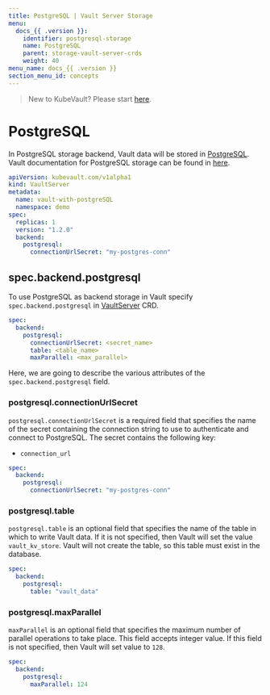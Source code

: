 ```yaml
---
title: PostgreSQL | Vault Server Storage
menu:
  docs_{{ .version }}:
    identifier: postgresql-storage
    name: PostgreSQL
    parent: storage-vault-server-crds
    weight: 40
menu_name: docs_{{ .version }}
section_menu_id: concepts
---
```


> New to KubeVault? Please start [here](/docs/concepts/README.md).

# PostgreSQL

In PostgreSQL storage backend, Vault data will be stored in [PostgreSQL](https://www.postgresql.org/). Vault documentation for PostgreSQL storage can be found in [here](https://www.vaultproject.io/docs/configuration/storage/postgresql.html).

```yaml
apiVersion: kubevault.com/v1alpha1
kind: VaultServer
metadata:
  name: vault-with-postgreSQL
  namespace: demo
spec:
  replicas: 1
  version: "1.2.0"
  backend:
    postgresql:
      connectionUrlSecret: "my-postgres-conn"
```

## spec.backend.postgresql

To use PostgreSQL as backend storage in Vault specify `spec.backend.postgresql` in [VaultServer](/docs/concepts/vault-server-crds/vaultserver.md) CRD.

```yaml
spec:
  backend:
    postgresql:
      connectionUrlSecret: <secret_name>
      table: <table_name>
      maxParallel: <max_parallel>
```

Here, we are going to describe the various attributes of the `spec.backend.postgresql` field.

### postgresql.connectionUrlSecret

`postgresql.connectionUrlSecret` is a required field that specifies the name of the secret containing the connection string to use to authenticate and connect to PostgreSQL. The secret contains the following key:

- `connection_url`

```yaml
spec:
  backend:
    postgresql:
      connectionUrlSecret: "my-postgres-conn"
```

### postgresql.table

`postgresql.table` is an optional field that specifies the name of the table in which to write Vault data. If it is not specified, then Vault will set the value `vault_kv_store`. Vault will not create the table, so this table must exist in the database.

```yaml
spec:
  backend:
    postgresql:
      table: "vault_data"
```

### postgresql.maxParallel

`maxParallel` is an optional field that specifies the maximum number of parallel operations to take place. This field accepts integer value. If this field is not specified, then Vault will set value to `128`.

```yaml
spec:
  backend:
    postgresql:
      maxParallel: 124
```
